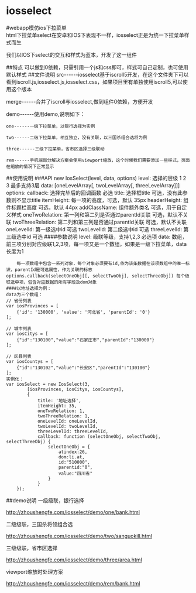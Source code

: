 # iosselect
#webapp模仿ios下拉菜单  
html下拉菜单select在安卓和IOS下表现不一样，iosselect正是为统一下拉菜单样式而生

我们以IOS下select的交互和样式为蓝本，开发了这一组件

##特点
可以做到0依赖，只需引用一个js和css即可，样式可自己定制，也可使用默认样式
##文件说明
src------iosselect基于iscroll5开发，在这个文件夹下可以看到iscroll.js,iosselect.js,iosselect.css，如果项目里有单独使用iscroll5,可以使用这个版本

merge------合并了iscroll与iosselect,做到组件0依赖，方便开发

demo------使用demo,说明如下：

    one------一级下拉菜单，以银行选择为实例
    
    two------二级下拉菜单，相互独立，没有关联，以三国杀组合选将为例
    
    three------三级下拉菜单，省市区选择三级联动
    
    rem------手机端部分解决方案会使用viewport缩放，这个时候我们需要添加一些样式，页面在缩放的情况下正常显示
##使用说明
    ###API
    new IosSelect(level, data, options)
    level: 选择的层级 1 2 3 最多支持3层
	data: [oneLevelArray[, twoLevelArray[, threeLevelArray]]]
	options:
	     callback: 选择完毕后的回调函数 必选
	     title: 选择框title  可选，没有此参数则不显示title
	     itemHeight: 每一项的高度，可选，默认 35px
	     headerHeight: 组件标题栏高度 可选，默认 44px
	     addClassName: 组件额外类名 可选，用于自定义样式
	     oneTwoRelation: 第一列和第二列是否通过parentId关联 可选，默认不关联
	     twoThreeRelation: 第二列和第三列是否通过parentId关联 可选，默认不关联
	     oneLevelId: 第一级选中id 可选
	     twoLevelId: 第二级选中id 可选
	     threeLevelId: 第三级选中id 可选
	####参数说明
	level: 级联等级，支持1,2,3 必选项
	data: 数组，前三项分别对应级联1,2,3项，每一项又是一个数组，如果是一级下拉菜单，data长度为1
	    
	    每一项数组中包含一系列对象，每个对象必须要有id,作为该条数据在该项数组中的唯一标识，parentId是可选属性，作为关联的标志
	options.callback(selectOneObj[[, selectTwoObj], selectThreeObj]) 每个级联选中项，包含对应数据的所有字段及dom对象
    ####以地址选择为例：
    data为三个数组：
    // 省份列表
    var iosProvinces = [
        {'id': '130000', 'value': '河北省', 'parentId': '0'}
    ];

    // 城市列表
    var iosCitys = [
        {"id":"130100","value":"石家庄市","parentId":"130000"}
    ];

    // 区县列表
    var iosCountys = [
        {"id":"130102","value":"长安区","parentId":"130100"}
    ];
    实例化：
    var iosSelect = new IosSelect(3, 
            [iosProvinces, iosCitys, iosCountys],
            {
                title: '地址选择',
                itemHeight: 35,
                oneTwoRelation: 1,
                twoThreeRelation: 1,
                oneLevelId: oneLevelId,
                twoLevelId: twoLevelId,
                threeLevelId: threeLevelId,
                callback: function (selectOneObj, selectTwoObj, selectThreeObj) {
                    selectOneObj = {
                        atindex:26,
                        dom:li.at,
                        id:"510000",
                        parentid:"0",
                        value:"四川省"
                    }
                }
        });
##demo说明
一级级联，银行选择

http://zhoushengfe.com/iosselect/demo/one/bank.html

二级级联，三国杀将领组合选

http://zhoushengfe.com/iosselect/demo/two/sanguokill.html

三级级联，省市区选择

http://zhoushengfe.com/iosselect/demo/three/area.html

viewport缩放时处理方案

http://zhoushengfe.com/iosselect/demo/rem/bank.html
    
    

